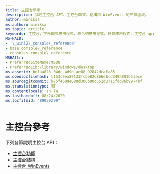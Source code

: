 ```yaml
---
title: 主控台參考
description: 描述主控台 API、主控台函式、結構和 WinEvents 的三個區段。
author: miniksa
ms.author: miniksa
ms.topic: article
keywords: 主控台，字元模式應用程式，命令列應用程式，終端應用程式，主控台 api
MS-HAID:
- '\_win32\_console\_reference'
- base.console\_reference
- consoles.console\_reference
MSHAttr:
- PreferredSiteName:MSDN
- PreferredLib:/library/windows/desktop
ms.assetid: be1aa828-04dc-4d9d-ae88-92842dcafa85
ms.openlocfilehash: 1153c9ea89133fcbe82d866e1cd349a891b53ece
ms.sourcegitcommit: b75f4688e080d300b80c552d0711fdd86b9974bf
ms.translationtype: MT
ms.contentlocale: zh-TW
ms.lasthandoff: 08/24/2020
ms.locfileid: "89059299"
---
```

# <a name="console-reference"></a>主控台參考


下列各節說明主控台 API：

- [主控台功能](console-functions.md)
- [主控台結構](console-structures.md)
- [主控台 WinEvents](console-winevents.md)

 

 




